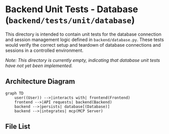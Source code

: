 # Backend Unit Tests - Database (`backend/tests/unit/database`)

This directory is intended to contain unit tests for the database connection and session management logic defined in `backend/database.py`. These tests would verify the correct setup and teardown of database connections and sessions in a controlled environment.

*Note: This directory is currently empty, indicating that database unit tests have not yet been implemented.*

## Architecture Diagram
```mermaid
graph TD
    user((User)) -->|interacts with| frontend(Frontend)
    frontend -->|API requests| backend(Backend)
    backend -->|persists| database[(Database)]
    backend -->|integrates| mcp(MCP Server)
```

<!-- File List Start -->
## File List


<!-- File List End -->

